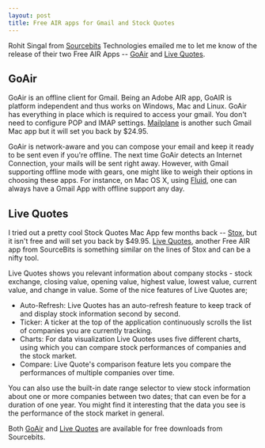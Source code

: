 ```yaml
---
layout: post
title: Free AIR apps for Gmail and Stock Quotes
---
```


Rohit Singal from <a href="http://sourcebits.com/">Sourcebits</a> Technologies emailed me to let me know of the release of their two Free AIR Apps -- <a href="http://sourcebits.com/goair/">GoAir</a> and <a href="http://sourcebits.com/livequotes/">Live Quotes</a>.

## GoAir

GoAir is an offline client for Gmail. Being an Adobe AIR app, GoAIR is platform independent and thus works on Windows, Mac and Linux. GoAir has everything in place which is required to access your gmail. You don't need to configure POP and IMAP settings. <a href="http://mailplaneapp.com/">Mailplane</a> is another such Gmail Mac app but it will set you back by $24.95.

GoAir is network-aware and you can compose your email and keep it ready to be sent even if you're offline. The next time GoAir detects an Internet Connection, your mails will be sent right away. However, with Gmail supporting offline mode with gears, one might like to weigh their options in choosing these apps. For instance, on Mac OS X, using <a href="http://fluidapp.com/">Fluid</a>, one can always have a Gmail App with offline support any day.

## Live Quotes

I tried out a pretty cool Stock Quotes Mac App few months back -- <a href="http://www.joesoft.com/products/stox.php">Stox</a>, but it isn't free and will set you back by $49.95. <a href="http://sourcebits.com/livequotes/">Live Quotes</a>, another Free AIR app from SourceBits is something similar on the lines of Stox and can be a nifty tool.

Live Quotes shows you relevant information about company stocks - stock exchange, closing value, opening value, highest value, lowest value, current value, and change in value. Some of the nice features of Live Quotes are;

- Auto-Refresh: Live Quotes has an auto-refresh feature to keep track of and display stock information second by second.
- Ticker: A ticker at the top of the application continuously scrolls the list of companies you are currently tracking.
- Charts: For data visualization Live Quotes uses five different charts, using which you can compare stock performances of companies and the stock market.
- Compare: Live Quote's comparison feature lets you compare the performances of multiple companies over time. 

You can also use the built-in date range selector to view stock information about one or more companies between two dates; that can even be for a duration of one year. You might find it interesting that the data you see is the performance of the stock market in general.

Both <a href="http://sourcebits.com/goair/">GoAir</a> and <a href="http://sourcebits.com/livequotes/">Live Quotes</a> are available for free downloads from Sourcebits.
